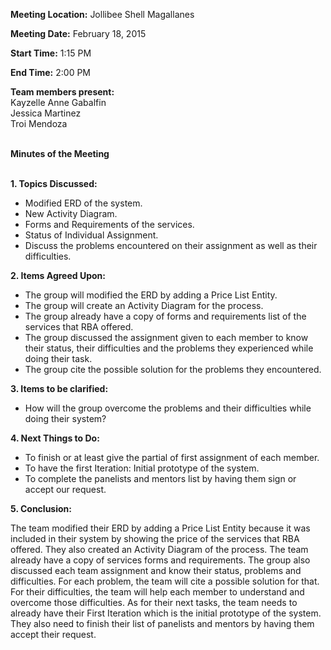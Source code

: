 **Meeting Location:** Jollibee Shell Magallanes

**Meeting Date:** February 18, 2015

**Start Time:** 1:15 PM

**End Time:** 2:00 PM

**Team members present:** <br>
Kayzelle Anne Gabalfin <br>
Jessica Martinez <br>
Troi Mendoza <br><br>

<b>Minutes of the Meeting</b> <br><br>

<b>1. Topics Discussed:</b> <br>
<ul><li>Modified ERD of the system.<br>
</li><li>New Activity Diagram.<br>
</li><li>Forms and Requirements of the services.<br>
</li><li>Status of Individual Assignment.<br>
</li><li>Discuss the problems encountered on their assignment as well as their difficulties.</li></ul>

<b>2. Items Agreed Upon:</b> <br>
<ul><li>The group will modified the ERD by adding a Price List Entity.<br>
</li><li>The group will create an Activity Diagram for the process.<br>
</li><li>The group already have a copy of forms and requirements list of the services that RBA offered.<br>
</li><li>The group discussed the assignment given to each member to know their status, their difficulties and the problems they experienced while doing their task.<br>
</li><li>The group cite the possible solution for the problems they encountered.</li></ul>

<b>3. Items to be clarified:</b> <br>
<ul><li>How will the group overcome the problems and their difficulties while doing their system?</li></ul>

<b>4. Next Things to Do:</b> <br>
<ul><li>To finish or at least give the partial of first assignment of each member.<br>
</li><li>To have the first Iteration: Initial prototype of the system.<br>
</li><li>To complete the panelists and mentors list by having them sign or accept our request.</li></ul>

<b>5. Conclusion:</b> <br>

The team modified their ERD by adding a Price List Entity because it was included in their system by showing the price of the services that RBA offered. They also created an Activity Diagram of the process. The team already have a copy of services forms and requirements. The group also discussed each team assignment and know their status, problems and difficulties. For each problem, the team will cite a possible solution for that. For their difficulties, the team will help each member to understand and overcome those difficulties. As for their next tasks, the team needs to already have their First Iteration which is the initial prototype of the system. They also need to finish their list of panelists and mentors by having them accept their request.